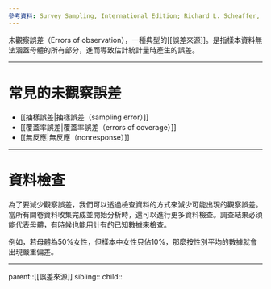 ```yaml
---
參考資料: Survey Sampling, International Edition; Richard L. Scheaffer, William Mendenhall. III, R. Lyman Ott, Kenneth G. Gerow
---
```

未觀察誤差（Errors of observation），一種典型的[[誤差來源]]。是指樣本資料無法涵蓋母體的所有部分，進而導致估計統計量時產生的誤差。
- - -
# 常見的未觀察誤差
- [[抽樣誤差|抽樣誤差（sampling error）]]
- [[覆蓋率誤差|覆蓋率誤差（errors of coverage）]]
- [[無反應|無反應（nonresponse）]]
- - -
# 資料檢查
為了要減少觀察誤差，我們可以透過檢查資料的方式來減少可能出現的觀察誤差。
當所有問卷資料收集完成並開始分析時，還可以進行更多資料檢查。調查結果必須能代表母體，有時候也能用計有的已知數據來檢查。

例如，若母體為50%女性，但樣本中女性只佔10%，那麼按性別平均的數據就會出現嚴重偏差。
- - -
parent::[[誤差來源]]
sibling::
child::
